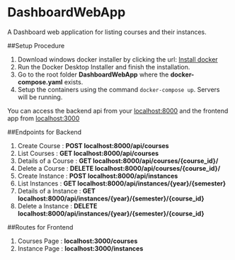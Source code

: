 # DashboardWebApp
A Dashboard web application for listing courses and their instances.

##Setup Procedure
1. Download windows docker installer by clicking the url:
   [Install docker](https://desktop.docker.com/win/main/amd64/Docker%20Desktop%20Installer.exe?utm_source=docker&utm_medium=webreferral&utm_campaign=docs-driven-download-win-amd64&_gl=1*1jj8yag*_gcl_au*MzIxMDQxMjA2LjE3MjQyMTMxNTc.*_ga*MTAyNDA2Mzg5MS4xNzI0MjEzMTU3*_ga_XJWPQMJYHQ*MTcyNDY2MDY0OS4xMS4xLjE3MjQ2NjA2NjYuNDMuMC4w)
2. Run the Docker Desktop Installer and finish the installation.
3. Go to the root folder **DashboardWebApp** where the **docker-compose.yaml** exists.
4. Setup the containers using the command `docker-compose up`. Servers will be running.

You can access the backend api from your [localhost:8000](http://localhost:8000/) and the frontend app from [localhost:3000](http://localhost:3000/)

##Endpoints for Backend
1. Create Course         : **POST localhost:8000/api/courses**
2. List Courses          : **GET localhost:8000/api/courses**
3. Details of a Course   : **GET localhost:8000/api/courses/{course_id}/**
4. Delete a Course       : **DELETE localhost:8000/api/courses/{course_id}/**
5. Create Instance       : **POST localhost:8000/api/instances**
6. List Instances        : **GET localhost:8000/api/instances/{year}/{semester}**
7. Details of a Instance : **GET localhost:8000/api/instances/{year}/{semester}/{course_id}**
8. Delete a Instance     : **DELETE localhost:8000/api/instances/{year}/{semester}/{course_id}**

##Routes for Frontend
1. Courses Page  : **localhost:3000/courses**
2. Instance Page : **localhost:3000/instances**
